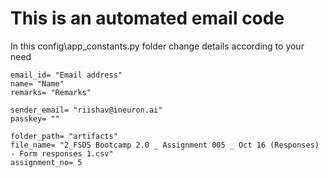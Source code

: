 # This is an automated email code
In this config\app_constants.py folder
change details according to your need
```
email_id= "Email address"
name= "Name"
remarks= "Remarks"

sender_email= "riishav@ineuron.ai"
passkey= ""

folder_path= "artifacts"
file_name= "2_FSDS Bootcamp 2.0 _ Assignment 005 _ Oct 16 (Responses) - Form responses 1.csv"
assignment_no= 5
```

